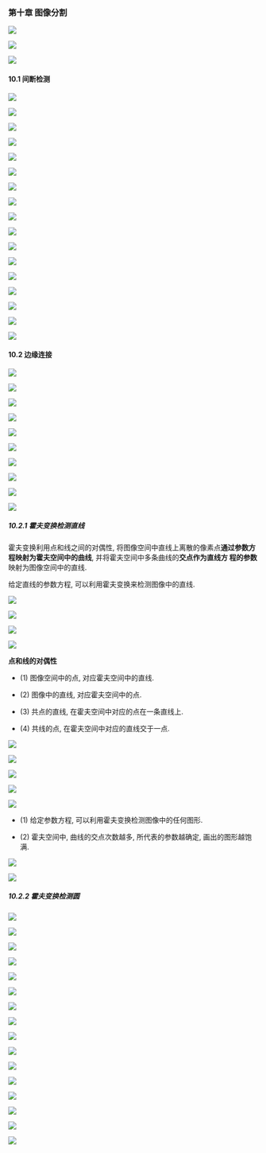 ### 第十章 图像分割

![](./pic/图像分割.png)

![](./pic/分割的重要应用.png)

![](./pic/分割算法的基本依据.png)

#### 10.1 间断检测

![](./pic/间断检测.png)

![](./pic/点检测.png)

![](./pic/线检测.png)

![](./pic/特定方向上的线检测.png)

![](./pic/检测22_5度的线.png)

![](./pic/边缘检测.png)

![](./pic/边缘检测2.png)

![](./pic/边缘检测3.png)

![](./pic/边缘检测4.png)

![](./pic/梯度算子.png)

![](./pic/梯度算子2.png)

![](./pic/梯度算子3.png)

![](./pic/梯度算子4.png)

![](./pic/梯度算子5.png)

![](./pic/拉普拉斯算子.png)

![](./pic/拉普拉斯算子2.png)

![](./pic/拉普拉斯算子3.png)

#### 10.2 边缘连接

![](./pic/边缘连接.png)

![](./pic/局部处理.png)

![](./pic/通过霍夫变换进行整体处理.png)

![](./pic/通过霍夫变换进行整体处理2.png)

![](./pic/霍夫变换思想.png)

![](./pic/霍夫变换思想2.png)

![](./pic/霍夫变换的说明.png)

![](./pic/基于霍夫变换检测直线的步骤.png)

![](./pic/使用霍夫变换进行边缘连接的例子.png)

![](./pic/霍夫变换的推广.png)

##### 10.2.1 霍夫变换检测直线

霍夫变换利用点和线之间的对偶性, 将图像空间中直线上离散的像素点**通过参数方程映射为霍夫空间中的曲线**, 并将霍夫空间中多条曲线的**交点作为直线方
程的参数**映射为图像空间中的直线.

给定直线的参数方程, 可以利用霍夫变换来检测图像中的直线.

![](./pic/图像空间到霍夫空间的映射.png)

![](./pic/一个点的情况.png)

![](./pic/两个点的情况.png)

![](./pic/给定具体三个点的情况.png)

**点和线的对偶性**

- (1) 图像空间中的点, 对应霍夫空间中的直线.

- (2) 图像中的直线, 对应霍夫空间中的点.

- (3) 共点的直线, 在霍夫空间中对应的点在一条直线上.

- (4) 共线的点, 在霍夫空间中对应的直线交于一点.

![](./pic/给定具体五个点的情况.png)

![](./pic/给定具体五个点的情况2.png)

![](./pic/特殊情况无法确定图像中的垂线.png)

![](./pic/转化为极坐标的参数方程.png)

![](./pic/转化为极坐标的参数方程2.png)

- (1) 给定参数方程, 可以利用霍夫变换检测图像中的任何图形.

- (2) 霍夫空间中, 曲线的交点次数越多, 所代表的参数越确定, 画出的图形越饱满.

![](./pic/matlab代码.png)

![](./pic/车牌检测效果.png)

##### 10.2.2 霍夫变换检测圆

![](./pic/霍夫圆变换.png)

![](./pic/霍夫圆变换2.png)

![](./pic/霍夫圆变换3.png)

![](./pic/霍夫圆变换4.png)

![](./pic/霍夫圆变换5.png)

![](./pic/霍夫圆变换6.png)

![](./pic/霍夫圆变换7.png)

![](./pic/霍夫圆变换8.png)

![](./pic/霍夫圆变换9.png)

![](./pic/霍夫圆变换10.png)

![](./pic/霍夫圆变换11.png)

![](./pic/霍夫圆变换12.png)

![](./pic/霍夫圆变换13.png)

![](./pic/霍夫圆变换14.png)

![](./pic/霍夫圆变换15.png)

![](./pic/霍夫圆变换16.png)





























